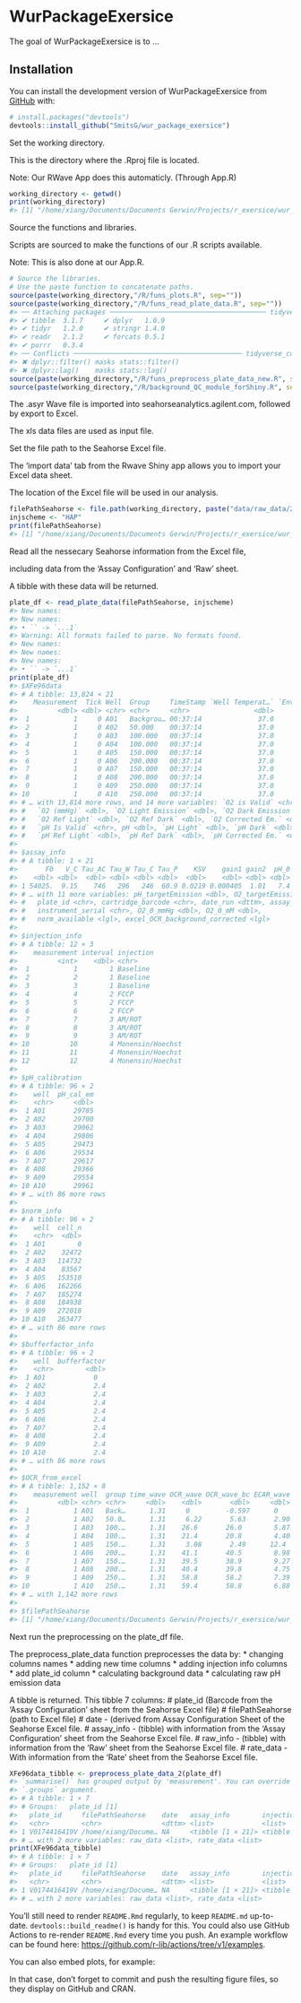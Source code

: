 
<!-- README.md is generated from README.Rmd. Please edit that file -->

# WurPackageExersice

<!-- badges: start -->

<!-- badges: end -->

The goal of WurPackageExersice is to …

## Installation

You can install the development version of WurPackageExersice from
[GitHub](https://github.com/) with:

``` r
# install.packages("devtools")
devtools::install_github("SmitsG/wur_package_exersice")
```

Set the working directory.

This is the directory where the .Rproj file is located.

Note: Our RWave App does this automaticly. (Through App.R)

``` r
working_directory <- getwd()
print(working_directory)
#> [1] "/home/xiang/Documents/Documents Gerwin/Projects/r_exersice/wur_package_exersice"
```

Source the functions and libraries.

Scripts are sourced to make the functions of our .R scripts available.

Note: This is also done at our App.R.

``` r
# Source the libraries.
# Use the paste function to concatenate paths. 
source(paste(working_directory,"/R/funs_plots.R", sep=""))
source(paste(working_directory,"/R/funs_read_plate_data.R", sep=""))
#> ── Attaching packages ─────────────────────────────────────── tidyverse 1.3.1 ──
#> ✔ tibble  3.1.7     ✔ dplyr   1.0.9
#> ✔ tidyr   1.2.0     ✔ stringr 1.4.0
#> ✔ readr   2.1.2     ✔ forcats 0.5.1
#> ✔ purrr   0.3.4
#> ── Conflicts ────────────────────────────────────────── tidyverse_conflicts() ──
#> ✖ dplyr::filter() masks stats::filter()
#> ✖ dplyr::lag()    masks stats::lag()
source(paste(working_directory,"/R/funs_preprocess_plate_data_new.R", sep=""))
source(paste(working_directory,"/R/background_QC_module_forShiny.R", sep=""))
```

The .asyr Wave file is imported into seahorseanalytics.agilent.com,
followed by export to Excel.

The xls data files are used as input file.

Set the file path to the Seahorse Excel file.

The ‘import data’ tab from the Rwave Shiny app allows you to import your
Excel data sheet.

The location of the Excel file will be used in our
analysis.

``` r
filePathSeahorse <- file.path(working_directory, paste("data/raw_data/20191219_SciRep_PBMCs_donor_A.xlsx"))
injscheme <- "HAP"
print(filePathSeahorse)
#> [1] "/home/xiang/Documents/Documents Gerwin/Projects/r_exersice/wur_package_exersice/data/raw_data/20191219_SciRep_PBMCs_donor_A.xlsx"
```

Read all the nessecary Seahorse information from the Excel file,

including data from the ‘Assay Configuration’ and ‘Raw’ sheet.

A tibble with these data will be returned.

``` r
plate_df <- read_plate_data(filePathSeahorse, injscheme)
#> New names:
#> New names:
#> • `` -> `...1`
#> Warning: All formats failed to parse. No formats found.
#> New names:
#> New names:
#> New names:
#> • `` -> `...1`
print(plate_df)
#> $XFe96data
#> # A tibble: 13,824 × 21
#>    Measurement  Tick Well  Group     TimeStamp `Well Temperat…` `Env. Temperat…`
#>          <dbl> <dbl> <chr> <chr>     <chr>                <dbl>            <dbl>
#>  1           1     0 A01   Backgrou… 00:37:14              37.0             36.0
#>  2           1     0 A02   50.000    00:37:14              37.0             36.0
#>  3           1     0 A03   100.000   00:37:14              37.0             36.0
#>  4           1     0 A04   100.000   00:37:14              37.0             36.0
#>  5           1     0 A05   150.000   00:37:14              37.0             36.0
#>  6           1     0 A06   200.000   00:37:14              37.0             36.0
#>  7           1     0 A07   150.000   00:37:14              37.0             36.0
#>  8           1     0 A08   200.000   00:37:14              37.0             36.0
#>  9           1     0 A09   250.000   00:37:14              37.0             36.0
#> 10           1     0 A10   250.000   00:37:14              37.0             36.0
#> # … with 13,814 more rows, and 14 more variables: `O2 is Valid` <chr>,
#> #   `O2 (mmHg)` <dbl>, `O2 Light Emission` <dbl>, `O2 Dark Emission` <dbl>,
#> #   `O2 Ref Light` <dbl>, `O2 Ref Dark` <dbl>, `O2 Corrected Em.` <dbl>,
#> #   `pH Is Valid` <chr>, pH <dbl>, `pH Light` <dbl>, `pH Dark` <dbl>,
#> #   `pH Ref Light` <dbl>, `pH Ref Dark` <dbl>, `pH Corrected Em.` <dbl>
#> 
#> $assay_info
#> # A tibble: 1 × 21
#>       F0   V_C Tau_AC Tau_W Tau_C Tau_P    KSV    gain1 gain2  pH_0
#>    <dbl> <dbl>  <dbl> <dbl> <dbl> <dbl>  <dbl>    <dbl> <dbl> <dbl>
#> 1 54025.  9.15    746   296   246  60.9 0.0219 0.000405  1.01   7.4
#> # … with 11 more variables: pH_targetEmission <dbl>, O2_targetEmission <dbl>,
#> #   plate_id <chr>, cartridge_barcode <chr>, date_run <dttm>, assay_name <chr>,
#> #   instrument_serial <chr>, O2_0_mmHg <dbl>, O2_0_mM <dbl>,
#> #   norm_available <lgl>, excel_OCR_background_corrected <lgl>
#> 
#> $injection_info
#> # A tibble: 12 × 3
#>    measurement interval injection       
#>          <int>    <dbl> <chr>           
#>  1           1        1 Baseline        
#>  2           2        1 Baseline        
#>  3           3        1 Baseline        
#>  4           4        2 FCCP            
#>  5           5        2 FCCP            
#>  6           6        2 FCCP            
#>  7           7        3 AM/ROT          
#>  8           8        3 AM/ROT          
#>  9           9        3 AM/ROT          
#> 10          10        4 Monensin/Hoechst
#> 11          11        4 Monensin/Hoechst
#> 12          12        4 Monensin/Hoechst
#> 
#> $pH_calibration
#> # A tibble: 96 × 2
#>    well  pH_cal_em
#>    <chr>     <dbl>
#>  1 A01       29785
#>  2 A02       29700
#>  3 A03       29062
#>  4 A04       29806
#>  5 A05       29473
#>  6 A06       29534
#>  7 A07       29617
#>  8 A08       29366
#>  9 A09       29554
#> 10 A10       29961
#> # … with 86 more rows
#> 
#> $norm_info
#> # A tibble: 96 × 2
#>    well  cell_n
#>    <chr>  <dbl>
#>  1 A01        0
#>  2 A02    32472
#>  3 A03   114732
#>  4 A04    83567
#>  5 A05   153510
#>  6 A06   162266
#>  7 A07   185274
#>  8 A08   184938
#>  9 A09   272018
#> 10 A10   263477
#> # … with 86 more rows
#> 
#> $bufferfactor_info
#> # A tibble: 96 × 2
#>    well  bufferfactor
#>    <chr>        <dbl>
#>  1 A01            0  
#>  2 A02            2.4
#>  3 A03            2.4
#>  4 A04            2.4
#>  5 A05            2.4
#>  6 A06            2.4
#>  7 A07            2.4
#>  8 A08            2.4
#>  9 A09            2.4
#> 10 A10            2.4
#> # … with 86 more rows
#> 
#> $OCR_from_excel
#> # A tibble: 1,152 × 8
#>    measurement well  group time_wave OCR_wave OCR_wave_bc ECAR_wave ECAR_wave_bc
#>          <dbl> <chr> <chr>     <dbl>    <dbl>       <dbl>     <dbl>        <dbl>
#>  1           1 A01   Back…      1.31     0         -0.597      0         -0.0825
#>  2           1 A02   50.0…      1.31     6.22       5.63       2.90       2.82  
#>  3           1 A03   100.…      1.31    26.6       26.0        5.87       5.79  
#>  4           1 A04   100.…      1.31    21.4       20.8        4.40       4.32  
#>  5           1 A05   150.…      1.31     3.08       2.49      12.4       12.3   
#>  6           1 A06   200.…      1.31    41.1       40.5        8.98       8.90  
#>  7           1 A07   150.…      1.31    39.5       38.9        9.27       9.19  
#>  8           1 A08   200.…      1.31    40.4       39.8        4.75       4.67  
#>  9           1 A09   250.…      1.31    58.8       58.2        7.39       7.30  
#> 10           1 A10   250.…      1.31    59.4       58.8        6.88       6.80  
#> # … with 1,142 more rows
#> 
#> $filePathSeahorse
#> [1] "/home/xiang/Documents/Documents Gerwin/Projects/r_exersice/wur_package_exersice/data/raw_data/20191219_SciRep_PBMCs_donor_A.xlsx"
```

Next run the preprocessing on the plate\_df file.

The preprocess\_plate\_data function preprocesses the data by: \*
changing columns names \* adding new time columns \* adding injection
info columns \* add plate\_id column \* calculating background data \*
calculating raw pH emission data

A tibble is returned. This tibble 7 columns: \# plate\_id (Barcode from
the ‘Assay Configuration’ sheet from the Seahorse Excel file) \#
filePathSeahorse (path to Excel file) \# date - (derived from Assay
Configuration Sheet of the Seahorse Excel file. \# assay\_info -
(tibble) with information from the ‘Assay Configuration’ sheet from the
Seahorse Excel file. \# raw\_info - (tibble) with information from the
‘Raw’ sheet from the Seahorse Excel file. \# rate\_data - With
information from the ‘Rate’ sheet from the Seahorse Excel file.

``` r
XFe96data_tibble <- preprocess_plate_data_2(plate_df)
#> `summarise()` has grouped output by 'measurement'. You can override using the
#> `.groups` argument.
#> # A tibble: 1 × 7
#> # Groups:   plate_id [1]
#>   plate_id     filePathSeahorse    date   assay_info        injection_info   
#>   <chr>        <chr>               <dttm> <list>            <list>           
#> 1 V0174416419V /home/xiang/Docume… NA     <tibble [1 × 21]> <tibble [12 × 3]>
#> # … with 2 more variables: raw_data <list>, rate_data <list>
print(XFe96data_tibble)
#> # A tibble: 1 × 7
#> # Groups:   plate_id [1]
#>   plate_id     filePathSeahorse    date   assay_info        injection_info   
#>   <chr>        <chr>               <dttm> <list>            <list>           
#> 1 V0174416419V /home/xiang/Docume… NA     <tibble [1 × 21]> <tibble [12 × 3]>
#> # … with 2 more variables: raw_data <list>, rate_data <list>
```

You’ll still need to render `README.Rmd` regularly, to keep `README.md`
up-to-date. `devtools::build_readme()` is handy for this. You could also
use GitHub Actions to re-render `README.Rmd` every time you push. An
example workflow can be found here:
<https://github.com/r-lib/actions/tree/v1/examples>.

You can also embed plots, for example:

In that case, don’t forget to commit and push the resulting figure
files, so they display on GitHub and CRAN.
